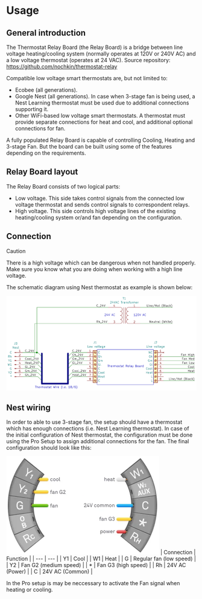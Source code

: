 # Usage

## General introduction
The Thermostat Relay Board (the Relay Board) is a bridge between line voltage heating/cooling system (normally operates at 120V or 240V AC) and a low voltage thermostat (operates at 24 VAC).
Source repository: https://github.com/nochkin/thermostat-relay

Compatible low voltage smart thermostats are, but not limited to:
* Ecobee (all generations).
* Google Nest (all generations). In case when 3-stage fan is being used, a Nest Learning thermostat must be used due to additional connections supporting it.
* Other WiFi-based low voltage smart thermostats.
A thermostat must provide separate connections for heat and cool, and additional optional connections for fan.

A fully populated Relay Board is capable of controlling Cooling, Heating and 3-stage Fan. But the board can be built using some of the features depending on the requirements.

## Relay Board layout
The Relay Board consists of two logical parts:
* Low voltage. This side takes control signals from the connected low voltage thermostat and sends control signals to correspondent relays.
* High voltage. This side controls high voltage lines of the existing heating/cooling system or/and fan depending on the configuration.

## Connection
> [!CAUTION]
> There is a high voltage which can be dangerous when not handled properly. Make sure you know what you are doing when working with a high line voltage.

The schematic diagram using Nest thermostat as example is shown below:

![Connection diagram](../images/thermostat-relay5-connection.png)

## Nest wiring
In order to able to use 3-stage fan, the setup should have a thermostat which has enough connections (i.e. Nest Learning thermostat).
In case of the initial configuration of Nest thermostat, the configuration must be done using the Pro Setup to assign additional connections for the fan.
The final configuration should look like this:

![Nest wiring](../images/nest-connection.png)
| Connection | Function |
| --- | --- |
| Y1 | Cool |
| W1 | Heat |
| G | Regular fan (low speed) |
| Y2 | Fan G2 (medium speed) |
| * | Fan G3 (high speed) |
| Rh | 24V AC (Power) |
| C | 24V AC (Common) |

In the Pro setup is may be neccessary to activate the Fan signal when heating or cooling.

